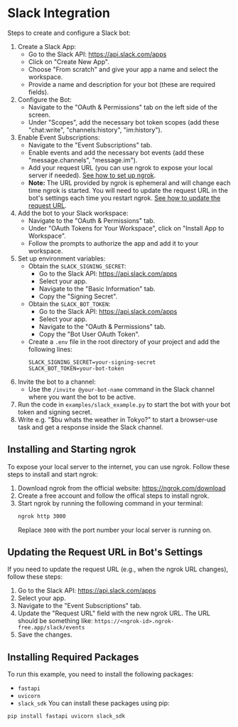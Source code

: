 # Slack Integration

Steps to create and configure a Slack bot:

1. Create a Slack App:
    *   Go to the Slack API: https://api.slack.com/apps
    *   Click on "Create New App".
    *   Choose "From scratch" and give your app a name and select the workspace.
    *   Provide a name and description for your bot (these are required fields).
2. Configure the Bot:
    *   Navigate to the "OAuth & Permissions" tab on the left side of the screen.
    *   Under "Scopes", add the necessary bot token scopes (add these "chat:write", "channels:history", "im:history").
3. Enable Event Subscriptions:
    *   Navigate to the "Event Subscriptions" tab.
    *   Enable events and add the necessary bot events (add these "message.channels", "message.im").
    *   Add your request URL (you can use ngrok to expose your local server if needed). [See how to set up ngrok](#installing-and-starting-ngrok).
    *   **Note:** The URL provided by ngrok is ephemeral and will change each time ngrok is started. You will need to update the request URL in the bot's settings each time you restart ngrok. [See how to update the request URL](#updating-the-request-url-in-bots-settings).
4. Add the bot to your Slack workspace:
    *   Navigate to the "OAuth & Permissions" tab.
    *   Under "OAuth Tokens for Your Workspace", click on "Install App to Workspace".
    *   Follow the prompts to authorize the app and add it to your workspace.
5. Set up environment variables:
    *   Obtain the `SLACK_SIGNING_SECRET`:
        *   Go to the Slack API: https://api.slack.com/apps
        *   Select your app.
        *   Navigate to the "Basic Information" tab.
        *   Copy the "Signing Secret".
    *   Obtain the `SLACK_BOT_TOKEN`:
        *   Go to the Slack API: https://api.slack.com/apps
        *   Select your app.
        *   Navigate to the "OAuth & Permissions" tab.
        *   Copy the "Bot User OAuth Token".
    *   Create a `.env` file in the root directory of your project and add the following lines:
        ```env
        SLACK_SIGNING_SECRET=your-signing-secret
        SLACK_BOT_TOKEN=your-bot-token
        ```
6. Invite the bot to a channel:
    *   Use the `/invite @your-bot-name` command in the Slack channel where you want the bot to be active.
7. Run the code in `examples/slack_example.py` to start the bot with your bot token and signing secret.
8. Write e.g. "$bu whats the weather in Tokyo?" to start a browser-use task and get a response inside the Slack channel.
## Installing and Starting ngrok
To expose your local server to the internet, you can use ngrok. Follow these steps to install and start ngrok:
1. Download ngrok from the official website: https://ngrok.com/download
2. Create a free account and follow the offical steps to install ngrok.
3. Start ngrok by running the following command in your terminal:
    ```sh
    ngrok http 3000
    ```
    Replace `3000` with the port number your local server is running on.
## Updating the Request URL in Bot's Settings
If you need to update the request URL (e.g., when the ngrok URL changes), follow these steps:
1. Go to the Slack API: https://api.slack.com/apps
2. Select your app.
3. Navigate to the "Event Subscriptions" tab.
4. Update the "Request URL" field with the new ngrok URL. The URL should be something like: `https://<ngrok-id>.ngrok-free.app/slack/events`
5. Save the changes.
## Installing Required Packages
To run this example, you need to install the following packages:
- `fastapi`
- `uvicorn`
- `slack_sdk`
You can install these packages using pip:
```sh
pip install fastapi uvicorn slack_sdk
